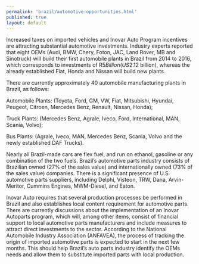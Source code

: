 ```yaml
---
permalink: 'brazil/automotive-opportunities.html'
published: true
layout: default
---
```

Increased taxes on imported vehicles and Inovar Auto Program incentives are attracting substantial automotive investments. Industry experts reported that eight OEMs (Audi, BMW, Chery, Foton, JAC, Land Rover, MB and Sinotruck) will build their first automobile plants in Brazil from 2014 to 2016, which corresponds to investments of R$5 Billion (US$2.12 billion), whereas the already established Fiat, Honda and Nissan will build new plants.

There are currently approximately 40 automobile manufacturing plants in Brazil, as follows:

Automobile Plants: (Toyota, Ford, GM, VW, Fiat, Mitsubishi, Hyundai, Peugeot, Citroen, Mercedes Benz, Renault, Nissan, Honda);

Truck Plants: (Mercedes Benz, Agrale, Iveco, Ford, International, MAN, Scania, Volvo);

Bus Plants: (Agrale, Iveco, MAN, Mercedes Benz, Scania, Volvo and the newly established DAF Trucks).

Nearly all Brazil-made cars are flex fuel, and run on ethanol, gasoline or any combination of the two fuels. Brazil’s automotive parts industry consists of Brazilian owned (27% of the sales value) and internationally owned (73% of the sales value) companies. There is a significant presence of U.S. automotive parts suppliers, including Delphi, Visteon, TRW, Dana, Arvin-Meritor, Cummins Engines, MWM-Diesel, and Eaton.

Inovar Auto requires that several production processes be performed in Brazil and also establishes local content requirement for automotive parts. There are currently discussions about the implementation of an Inovar Autoparts program, which will, among other items, consist of financial support to local automotive parts manufacturers and include measures to attract direct investments to the sector. According to the National Automobile Industry Association (ANFAVEA), the process of tracking the origin of imported automotive parts is expected to start in the next few months. This should help Brazil’s auto parts industry identify the OEMs needs and allow them to substitute imported parts with local production.
